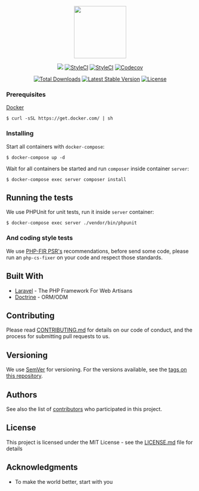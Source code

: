 <p align="center"><img width="140px" src="https://cdn.rawgit.com/Bludata/base/e6da2a03/logo.png"></p>

<p align="center">
<a href="https://travis-ci.org/laravel/framework"><img src="https://travis-ci.org/Bludata/base.svg?branch=master"></a>
<a href="https://styleci.io/repos/102138603"><img src="https://styleci.io/repos/102138603/shield?branch=master" alt="StyleCI"></a>
<a href="https://styleci.io/repos/102138603"><img src="https://scrutinizer-ci.com/g/Bludata/base/badges/quality-score.png?b=master" alt="StyleCI"></a>
<a href="https://codecov.io/gh/bludata/base"><img src="https://codecov.io/gh/bludata/base/branch/master/graph/badge.svg" alt="Codecov" /></a>
</p>
<p align="center">
<a href="https://packagist.org/packages/bludata/base"><img src="https://poser.pugx.org/bludata/base/d/total.svg" alt="Total Downloads"></a>
<a href="https://packagist.org/packages/bludata/base"><img src="https://poser.pugx.org/bludata/base/v/stable.svg" alt="Latest Stable Version"></a>
<a href="https://packagist.org/packages/bludata/base"><img src="https://poser.pugx.org/bludata/base/license.svg" alt="License"></a>
</p>

### Prerequisites

[Docker](https://docker.com)

```
$ curl -sSL https://get.docker.com/ | sh
```

### Installing

Start all containers with `docker-compose`:

```
$ docker-compose up -d
```

Wait for all containers be started and run `composer` inside container `server`:

```
$ docker-compose exec server composer install
```

## Running the tests

We use PHPUnit for unit tests, run it inside `server` container:

```
$ docker-compose exec server ./vendor/bin/phpunit
```
### And coding style tests

We use [PHP-FIR PSR's](http://www.php-fig.org/) recommendations, before send some code, please run an `php-cs-fixer` on your code and respect those standards.

## Built With

* [Laravel](https://www.laravel.com/docs/) - The PHP Framework For Web Artisans
* [Doctrine](http://www.doctrine-project.org/) - ORM/ODM

## Contributing

Please read [CONTRIBUTING.md](https://github.com/Bludata/base/blob/master/CONTRIBUTING.md) for details on our code of conduct, and the process for submitting pull requests to us.

## Versioning

We use [SemVer](http://semver.org/) for versioning. For the versions available, see the [tags on this repository](https://github.com/bludata/base/tags). 

## Authors

See also the list of [contributors](https://github.com/bludata/base/contributors) who participated in this project.

## License

This project is licensed under the MIT License - see the [LICENSE.md](LICENSE.md) file for details

## Acknowledgments

* To make the world better, start with you
